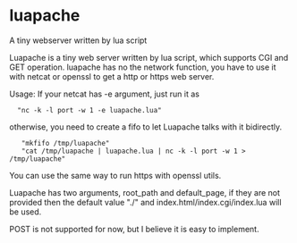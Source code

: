 # luapache
A tiny webserver written by lua script

  Luapache is a tiny web server written by lua script, which supports CGI and
  GET operation. luapache has no the network function, you have to use it with
  netcat or openssl to get a http or https web server.

  Usage:
  If your netcat has -e argument, just run it as

      "nc -k -l port -w 1 -e luapache.lua"

  otherwise, you need to create a fifo to let Luapache talks with it bidirectly.

       "mkfifo /tmp/luapache"
       "cat /tmp/luapache | luapache.lua | nc -k -l port -w 1 > /tmp/luapache"

  You can use the same way to run https with openssl utils.

  Luapache has two arguments, root_path and default_page, if they are not
  provided then the default value "./" and index.html/index.cgi/index.lua will
  be used.

  POST is not supported for now, but I believe it is easy to implement.
